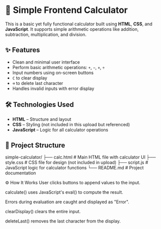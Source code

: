 # 🧮 Simple Frontend Calculator

This is a basic yet fully functional calculator built using **HTML**, **CSS**, and **JavaScript**. It supports simple arithmetic operations like addition, subtraction, multiplication, and division.


## ✨ Features

- Clean and minimal user interface
- Perform basic arithmetic operations: `+`, `−`, `×`, `÷`
- Input numbers using on-screen buttons
- `C` to clear display
- `⌫` to delete last character
- Handles invalid inputs with error display


## 🛠️ Technologies Used

- **HTML** – Structure and layout
- **CSS** – Styling (not included in this upload but referenced)
- **JavaScript** – Logic for all calculator operations


## 📂 Project Structure

simple-calculator/
├── calc.html # Main HTML file with calculator UI
├── style.css # CSS file for design (not included in upload)
├── script.js # JavaScript logic for calculator functions
└── README.md # Project documentation


⚙️ How It Works
User clicks buttons to append values to the input.

calculate() uses JavaScript's eval() to compute the result.

Errors during evaluation are caught and displayed as "Error".

clearDisplay() clears the entire input.

deleteLast() removes the last character from the display.

